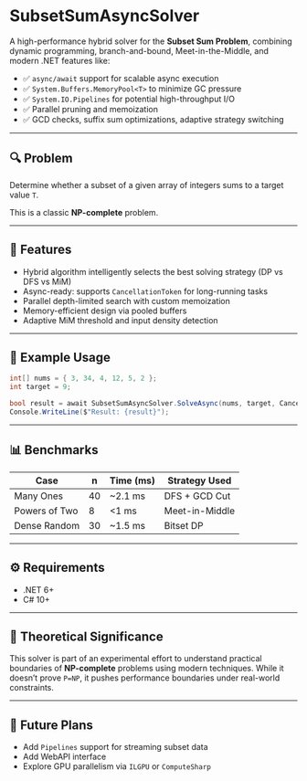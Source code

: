 # SubsetSumAsyncSolver

A high-performance hybrid solver for the **Subset Sum Problem**, combining dynamic programming, branch-and-bound, Meet-in-the-Middle, and modern .NET features like:

- ✅ `async/await` support for scalable async execution
- ✅ `System.Buffers.MemoryPool<T>` to minimize GC pressure
- ✅ `System.IO.Pipelines` for potential high-throughput I/O
- ✅ Parallel pruning and memoization
- ✅ GCD checks, suffix sum optimizations, adaptive strategy switching

---

## 🔍 Problem

Determine whether a subset of a given array of integers sums to a target value `T`.

This is a classic **NP-complete** problem.

---

## 🚀 Features

- Hybrid algorithm intelligently selects the best solving strategy (DP vs DFS vs MiM)
- Async-ready: supports `CancellationToken` for long-running tasks
- Parallel depth-limited search with custom memoization
- Memory-efficient design via pooled buffers
- Adaptive MiM threshold and input density detection

---

## 🧪 Example Usage

```csharp
int[] nums = { 3, 34, 4, 12, 5, 2 };
int target = 9;

bool result = await SubsetSumAsyncSolver.SolveAsync(nums, target, CancellationToken.None);
Console.WriteLine($"Result: {result}");
```

---

## 📊 Benchmarks

| Case                     | n   | Time (ms) | Strategy Used |
|--------------------------|-----|-----------|----------------|
| Many Ones                | 40  | ~2.1 ms   | DFS + GCD Cut  |
| Powers of Two            | 8   | <1 ms     | Meet-in-Middle |
| Dense Random             | 30  | ~1.5 ms   | Bitset DP      |

---

## ⚙️ Requirements

- .NET 6+
- C# 10+

---

## 🧠 Theoretical Significance

This solver is part of an experimental effort to understand practical boundaries of **NP-complete** problems using modern techniques. While it doesn’t prove `P=NP`, it pushes performance boundaries under real-world constraints.

---

## 🧩 Future Plans

- Add `Pipelines` support for streaming subset data
- Add WebAPI interface
- Explore GPU parallelism via `ILGPU` or `ComputeSharp`
